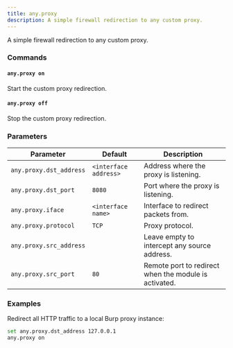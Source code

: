 ```yaml
---
title: any.proxy
description: A simple firewall redirection to any custom proxy.
---
```


A simple firewall redirection to any custom proxy.

### Commands

#### `any.proxy on`

Start the custom proxy redirection.

#### `any.proxy off`

Stop the custom proxy redirection.

### Parameters

| Parameter               | Default               | Description                                           |
| ----------------------- | --------------------- | ----------------------------------------------------- |
| `any.proxy.dst_address` | `<interface address>` | Address where the proxy is listening.                 |
| `any.proxy.dst_port`    | `8080`                | Port where the proxy is listening.                    |
| `any.proxy.iface`       | `<interface name>`    | Interface to redirect packets from.                   |
| `any.proxy.protocol`    | `TCP`                 | Proxy protocol.                                       |
| `any.proxy.src_address` |                       | Leave empty to intercept any source address.          |
| `any.proxy.src_port`    | `80`                  | Remote port to redirect when the module is activated. |

### Examples

Redirect all HTTP traffic to a local Burp proxy instance:

```bash
set any.proxy.dst_address 127.0.0.1
any.proxy on
```
